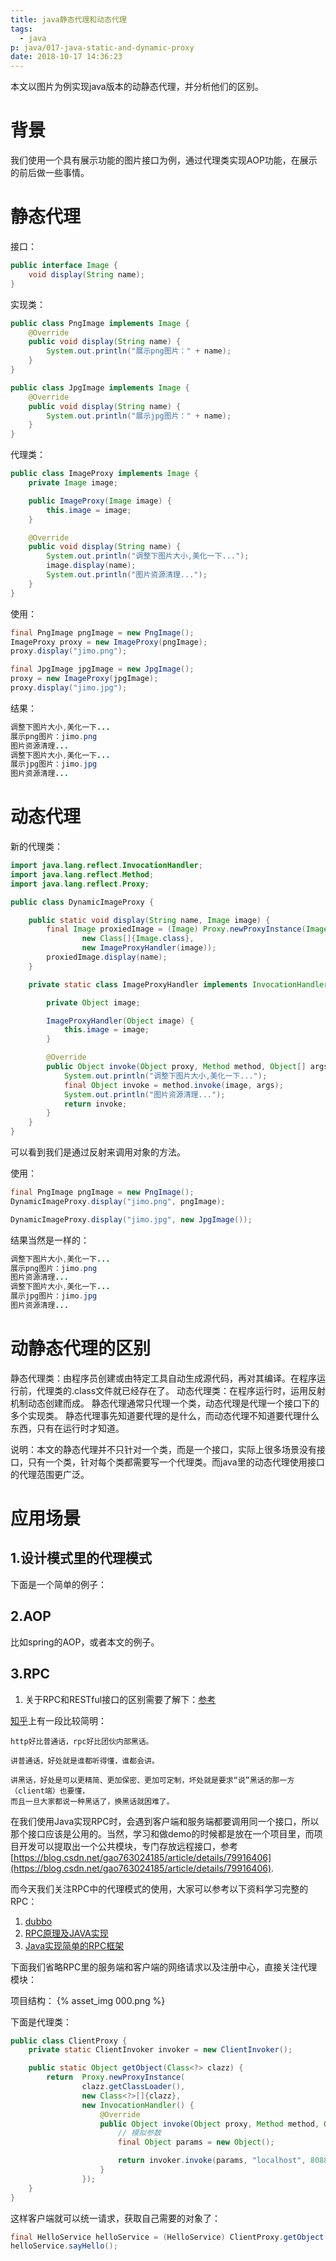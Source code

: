 ```yaml
---
title: java静态代理和动态代理
tags:
  - java
p: java/017-java-static-and-dynamic-proxy
date: 2018-10-17 14:36:23
---
```


本文以图片为例实现java版本的动静态代理，并分析他们的区别。

# 背景
我们使用一个具有展示功能的图片接口为例，通过代理类实现AOP功能，在展示的前后做一些事情。

# 静态代理
接口：
```java
public interface Image {
	void display(String name);
}
```
实现类：
```java
public class PngImage implements Image {
	@Override
	public void display(String name) {
		System.out.println("展示png图片：" + name);
	}
}

public class JpgImage implements Image {
	@Override
	public void display(String name) {
		System.out.println("展示jpg图片：" + name);
	}
}
```
代理类：
```java
public class ImageProxy implements Image {
	private Image image;

	public ImageProxy(Image image) {
		this.image = image;
	}

	@Override
	public void display(String name) {
		System.out.println("调整下图片大小,美化一下...");
		image.display(name);
		System.out.println("图片资源清理...");
	}
}
```
使用：
```java
final PngImage pngImage = new PngImage();
ImageProxy proxy = new ImageProxy(pngImage);
proxy.display("jimo.png");

final JpgImage jpgImage = new JpgImage();
proxy = new ImageProxy(jpgImage);
proxy.display("jimo.jpg");
```
结果：
```java
调整下图片大小,美化一下...
展示png图片：jimo.png
图片资源清理...
调整下图片大小,美化一下...
展示jpg图片：jimo.jpg
图片资源清理...
```
# 动态代理
新的代理类：
```java
import java.lang.reflect.InvocationHandler;
import java.lang.reflect.Method;
import java.lang.reflect.Proxy;

public class DynamicImageProxy {

	public static void display(String name, Image image) {
		final Image proxiedImage = (Image) Proxy.newProxyInstance(Image.class.getClassLoader(),
				new Class[]{Image.class},
				new ImageProxyHandler(image));
		proxiedImage.display(name);
	}

	private static class ImageProxyHandler implements InvocationHandler {

		private Object image;

		ImageProxyHandler(Object image) {
			this.image = image;
		}

		@Override
		public Object invoke(Object proxy, Method method, Object[] args) throws Throwable {
			System.out.println("调整下图片大小,美化一下...");
			final Object invoke = method.invoke(image, args);
			System.out.println("图片资源清理...");
			return invoke;
		}
	}
}
```
可以看到我们是通过反射来调用对象的方法。

使用：
```java
final PngImage pngImage = new PngImage();
DynamicImageProxy.display("jimo.png", pngImage);

DynamicImageProxy.display("jimo.jpg", new JpgImage());
```
结果当然是一样的：
```java
调整下图片大小,美化一下...
展示png图片：jimo.png
图片资源清理...
调整下图片大小,美化一下...
展示jpg图片：jimo.jpg
图片资源清理...
```

# 动静态代理的区别
静态代理类：由程序员创建或由特定工具自动生成源代码，再对其编译。在程序运行前，代理类的.class文件就已经存在了。
动态代理类：在程序运行时，运用反射机制动态创建而成。
静态代理通常只代理一个类，动态代理是代理一个接口下的多个实现类。
静态代理事先知道要代理的是什么，而动态代理不知道要代理什么东西，只有在运行时才知道。

说明：本文的静态代理并不只针对一个类，而是一个接口，实际上很多场景没有接口，只有一个类，针对每个类都需要写一个代理类。而java里的动态代理使用接口的代理范围更广泛。
# 应用场景
## 1.设计模式里的代理模式
下面是一个简单的例子：

## 2.AOP
比如spring的AOP，或者本文的例子。
## 3.RPC
1. 关于RPC和RESTful接口的区别需要了解下：[参考](https://www.cnblogs.com/jager/p/6519321.html)

[知乎](https://www.zhihu.com/question/41609070)上有一段比较简明：
```
http好比普通话，rpc好比团伙内部黑话。

讲普通话，好处就是谁都听得懂，谁都会讲。

讲黑话，好处是可以更精简、更加保密、更加可定制，坏处就是要求“说”黑话的那一方（client端）也要懂，
而且一旦大家都说一种黑话了，换黑话就困难了。
```

在我们使用Java实现RPC时，会遇到客户端和服务端都要调用同一个接口，所以那个接口应该是公用的。当然，学习和做demo的时候都是放在一个项目里，而项目开发可以提取出一个公共模块，专门存放远程接口，参考[https://blog.csdn.net/gao763024185/article/details/79916406](https://blog.csdn.net/gao763024185/article/details/79916406).

而今天我们关注RPC中的代理模式的使用，大家可以参考以下资料学习完整的RPC：
1. [dubbo](https://github.com/apache/incubator-dubbo)
2. [RPC原理及JAVA实现](https://blog.csdn.net/u011350550/article/details/80582837)
3. [Java实现简单的RPC框架](https://www.cnblogs.com/codingexperience/p/5930752.html)

下面我们省略RPC里的服务端和客户端的网络请求以及注册中心，直接关注代理模块：

项目结构：
{% asset_img 000.png %}

下面是代理类：
```java
public class ClientProxy {
	private static ClientInvoker invoker = new ClientInvoker();

	public static Object getObject(Class<?> clazz) {
		return  Proxy.newProxyInstance(
				clazz.getClassLoader(),
				new Class<?>[]{clazz},
				new InvocationHandler() {
					@Override
					public Object invoke(Object proxy, Method method, Object[] args) throws Throwable {
						// 模拟参数
						final Object params = new Object();

						return invoker.invoke(params, "localhost", 8088);
					}
				});
	}
}
```
这样客户端就可以统一请求，获取自己需要的对象了：
```java
final HelloService helloService = (HelloService) ClientProxy.getObject(HelloService.class);
helloService.sayHello();
```
